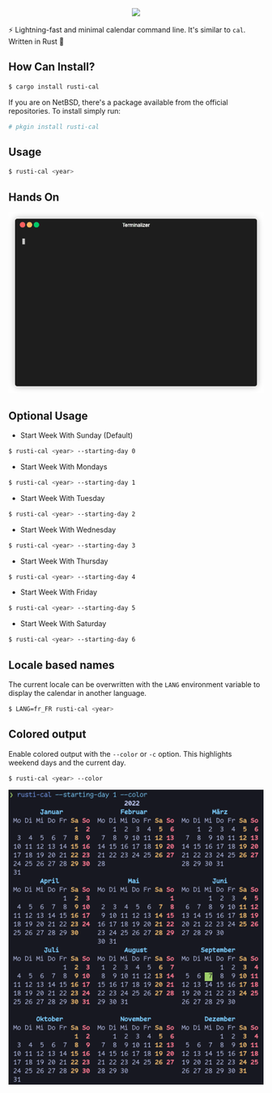 <p align="center">
  <img src="https://user-images.githubusercontent.com/3329711/116007073-5c9f4380-a5e4-11eb-9d79-aa0aab50c14d.png">
</p>

⚡️ Lightning-fast and minimal calendar command line. It's similar to `cal`.
Written in Rust 🦀

## How Can Install?

```sh
$ cargo install rusti-cal
```

If you are on NetBSD, there's a package available from the official repositories.
To install simply run:

```sh
# pkgin install rusti-cal
```

## Usage

```sh
$ rusti-cal <year>
```

## Hands On

![hands-on](./doc/rusti-cal.gif)

## Optional Usage

+ Start Week With Sunday (Default)

```sh
$ rusti-cal <year> --starting-day 0
```

+ Start Week With Mondays

```sh
$ rusti-cal <year> --starting-day 1
```

+ Start Week With Tuesday

```sh
$ rusti-cal <year> --starting-day 2
```

+ Start Week With Wednesday

```sh
$ rusti-cal <year> --starting-day 3
```

+ Start Week With Thursday

```sh
$ rusti-cal <year> --starting-day 4
```

+ Start Week With Friday

```sh
$ rusti-cal <year> --starting-day 5
```

+ Start Week With Saturday

```sh
$ rusti-cal <year> --starting-day 6
```

## Locale based names

The current locale can be overwritten with the `LANG` environment variable to display the calendar in another language.

```sh
$ LANG=fr_FR rusti-cal <year>
```

## Colored output

Enable colored output with the `--color` or `-c` option. This highlights weekend days and the current day.

```sh
$ rusti-cal <year> --color
```

![colored](./doc/colored.png)
